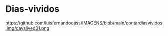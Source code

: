 # Dias-vividos


https://github.com/luisfernandodass/IMAGENS/blob/main/contardiasvividos.img/dayslived01.png
